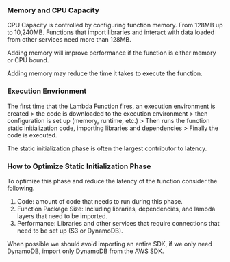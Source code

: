 ### Memory and CPU Capacity

CPU Capacity is controlled by configuring function memory. From 128MB up to 10,240MB. Functions that import libraries and interact with data loaded from other services need more than 128MB.

Adding memory will improve performance if the function is either memory or CPU bound.

Adding memory may reduce the time it takes to execute the function.

### Execution Envrionment

The first time that the Lambda Function fires, an execution environment is created > the code is downloaded to the execution environment > then configuration is set up (memory, runtime, etc.) > Then runs the function static initialization code, importing libraries and dependencies > Finally the code is executed.

The static initialization phase is often the largest contributor to latency.

### How to Optimize Static Initialization Phase

To optimize this phase and reduce the latency of the function consider the following.

1. Code: amount of code that needs to run during this phase.
2. Function Package Size: Including libraries, dependencies, and lambda layers that need to be imported.
3. Performance: Libraries and other services that require connections that need to be set up (S3 or DynamoDB).

When possible we should avoid importing an entire SDK, if we only need DynamoDB, import only DynamoDB from the AWS SDK.
